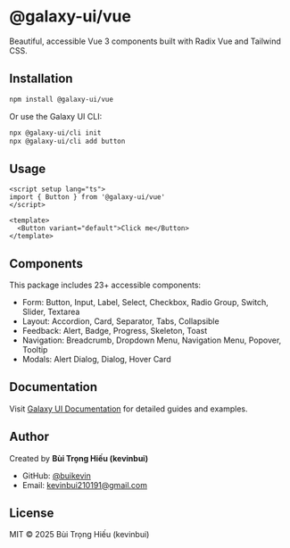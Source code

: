 # @galaxy-ui/vue

Beautiful, accessible Vue 3 components built with Radix Vue and Tailwind CSS.

## Installation

```bash
npm install @galaxy-ui/vue
```

Or use the Galaxy UI CLI:

```bash
npx @galaxy-ui/cli init
npx @galaxy-ui/cli add button
```

## Usage

```vue
<script setup lang="ts">
import { Button } from '@galaxy-ui/vue'
</script>

<template>
  <Button variant="default">Click me</Button>
</template>
```

## Components

This package includes 23+ accessible components:

- Form: Button, Input, Label, Select, Checkbox, Radio Group, Switch, Slider, Textarea
- Layout: Accordion, Card, Separator, Tabs, Collapsible
- Feedback: Alert, Badge, Progress, Skeleton, Toast
- Navigation: Breadcrumb, Dropdown Menu, Navigation Menu, Popover, Tooltip
- Modals: Alert Dialog, Dialog, Hover Card

## Documentation

Visit [Galaxy UI Documentation](https://github.com/buikevin/galaxy-ui-cli) for detailed guides and examples.

## Author

Created by **Bùi Trọng Hiếu (kevinbui)**

- GitHub: [@buikevin](https://github.com/buikevin)
- Email: kevinbui210191@gmail.com

## License

MIT © 2025 Bùi Trọng Hiếu (kevinbui)
